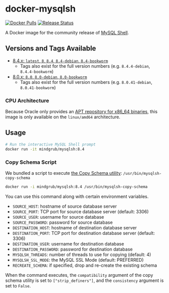 # docker-mysqlsh

[![Docker Pulls](https://img.shields.io/docker/pulls/mindgrub/mysqlsh?logo=docker&logoColor=white)](https://hub.docker.com/r/mindgrub/mysqlsh) [![Release Status](https://github.com/Mindgrub/docker-mysqlsh/actions/workflows/release.yml/badge.svg)](https://github.com/Mindgrub/docker-mysqlsh/actions/workflows/release.yml)

A Docker image for the community release of [MySQL Shell](https://dev.mysql.com/doc/mysql-shell/8.4/en/).

## Versions and Tags Available

- [8.4.x: `latest`, `8`, `8.4`, `8.4-debian`, `8.4-bookworm`](8.4/Dockerfile)
  - Tags also exist for the full version numbers (e.g. `8.4.4-debian`, `8.4.4-bookworm`)
- [8.0.x: `8.0`, `8.0-debian`, `8.0-bookworm`](8.0/Dockerfile)
  - Tags also exist for the full version numbers (e.g. `8.0.41-debian`, `8.0.41-bookworm`)

### CPU Architecture

Because Oracle only provides an [APT repository for x86_64 binaries](https://repo.mysql.com/apt/), this image is only available on the `linux/amd64` architecture.

## Usage

```bash
# Run the interactive MySQL Shell prompt
docker run -it mindgrub/mysqlsh:8.4
```

### Copy Schema Script

We bundled a script to execute [the Copy Schema utility](https://dev.mysql.com/doc/mysql-shell/8.4/en/mysql-shell-utils-copy.html): `/usr/bin/mysqlsh-copy-schema`

```bash
docker run -i mindgrub/mysqlsh:8.4 /usr/bin/mysqlsh-copy-schema
```

You can use this command along with certain environment variables.

- `SOURCE_HOST`: hostname of source database server
- `SOURCE_PORT`: TCP port for source database server (default: 3306)
- `SOURCE_USER`: username for source database
- `SOURCE_PASSWORD`: password for source database
- `DESTINATION_HOST`: hostname of destination database server
- `DESTINATION_PORT`: TCP port for destination database server (default: 3306)
- `DESTINATION_USER`: username for destination database
- `DESTINATION_PASSWORD`: password for destination database
- `MYSQLSH_THREADS`: number of threads to use for copying (default: 4)
- `MYSQLSH_SSL_MODE`: the MySQL SSL Mode (default: PREFERRED)
- `RECREATE_SCHEMA`: if specified, drop and re-create the existing schema

When the command executes, the `compatibility` argument of the copy schema utility is set to `["strip_definers"]`, and the `consistency` argument is set to `False`.

